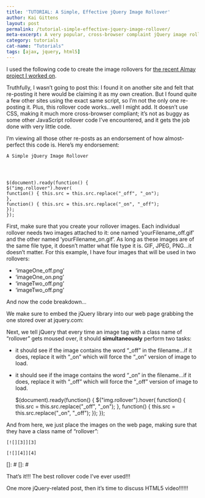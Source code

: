 ```yaml
---
title: 'TUTORIAL: A Simple, Effective jQuery Image Rollover'
author: Kai Gittens
layout: post
permalink: /tutorial-simple-effective-jquery-image-rollover/
meta-excerpt: A very popular, cross-browser complaint jQuery image rollover
category: tutorials
cat-name: "Tutorials"
tags: [ajax, jquery, html5]
---
```


I used the following code to create the image rollovers for [the recent Almay project I worked on][1].

 [1]: http://kaidez.com/almay-project-using-html5-net-jquery/

Truthfully, I wasn’t going to post this: I found it on another site and felt that re-posting it here would be claiming it as my own creation. But I found quite a few other sites using the exact same script, so I’m not the only one re-posting it. Plus, this rollover code works…well I might add. It doesn’t use CSS, making it much more cross-browser compliant; it’s not as buggy as some other JavaScript rollover code I’ve encountered, and it gets the job done with very little code. 

I’m viewing all those other re-posts as an endorsement of how almost-perfect this code is. Here’s my endorsement: 

     
    
    
    
    A Simple jQuery Image Rollover
    
    
    
    
    $(document).ready(function() {
    $("img.rollover").hover( 
    function() { this.src = this.src.replace("_off", "_on"); 
    }, 
    function() { this.src = this.src.replace("_on", "_off"); 
    });
    }); 
    
    
    
     
    
     
    
    
    
    
    
    





First, make sure that you create your rollover images. Each individual rollover needs two images attached to it: one named ‘yourFilename_off.gif’ and the other named ‘yourFilename_on.gif’. As long as these images are of the same file type, it doesn’t matter what file type it is. GIF, JPEG, PNG…it doesn’t matter. For this example, I have four images that will be used in two rollovers:

*   ‘imageOne_off.png’
*   ‘imageOne_on.png’
*   ‘imageTwo_off.png’
*   ‘imageTwo_off.png’

And now the code breakdown…

We make sure to embed the jQuery library into our web page grabbing the one stored over at jquery.com:

    
    





Next, we tell jQuery that every time an image tag with a class name of “rollover” gets moused over, it should **simultaneously** perform two tasks:

*   it should see if the image contains the word “\_off” in the filename…if it does, replace it with “\_on” which will force the “_on” version of image to load.  

*   it should see if the image contains the word “\_on” in the filename…if it does, replace it with “\_off” which will force the “_off” version of image to load.

    
    $(document).ready(function() {
    $("img.rollover").hover( 
    function() { this.src = this.src.replace("_off", "_on"); 
    }, 
    function() { this.src = this.src.replace("_on", "_off"); 
    });
    }); 
    
    





And from here, we just place the images on the web page, making sure that they have a class name of “rollover”:

    [![][3]][3]
    
    [![][4]][4]
    

 []: #
 []: #





That’s it!!! The best rollover code I’ve ever used!!!

One more jQuery-related post, then it’s time to discuss HTML5 video!!!!!!